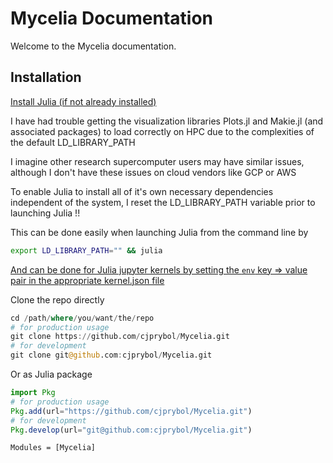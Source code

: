 # Mycelia Documentation

Welcome to the Mycelia documentation.

## Installation

[Install Julia (if not already installed)](https://github.com/JuliaLang/juliaup)

I have had trouble getting the visualization libraries Plots.jl and Makie.jl (and associated packages) to load correctly on HPC due to the complexities of the default LD_LIBRARY_PATH

I imagine other research supercomputer users may have similar issues, although I don't have these issues on cloud vendors like GCP or AWS

To enable Julia to install all of it's own necessary dependencies independent of the system, I reset the LD_LIBRARY_PATH variable prior to launching Julia !!

This can be done easily when launching Julia from the command line by

```bash
export LD_LIBRARY_PATH="" && julia
```

[And can be done for Julia jupyter kernels by setting the `env` key => value pair in the appropriate kernel.json file](https://stackoverflow.com/a/53595397)

Clone the repo directly

```julia
cd /path/where/you/want/the/repo
# for production usage
git clone https://github.com/cjprybol/Mycelia.git
# for development
git clone git@github.com:cjprybol/Mycelia.git
```

Or as Julia package

```julia
import Pkg
# for production usage
Pkg.add(url="https://github.com/cjprybol/Mycelia.git")
# for development
Pkg.develop(url="git@github.com:cjprybol/Mycelia.git")
```

```@autodocs
Modules = [Mycelia]
```
